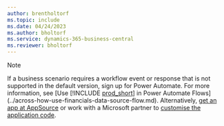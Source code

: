 ```yaml
---
author: brentholtorf
ms.topic: include
ms.date: 04/24/2023
ms.author: bholtorf
ms.service: dynamics-365-business-central
ms.reviewer: bholtorf
---
```


> [!NOTE]
> If a business scenario requires a workflow event or response that is not supported in the default version, sign up for Power Automate. For more information, see [Use [!INCLUDE [prod_short](prod_short.md)] in Power Automate Flows](../across-how-use-financials-data-source-flow.md). Alternatively, [get an app at AppSource](https://go.microsoft.com/fwlink/?linkid=2081646) or work with a Microsoft partner to [customise the application code](/dynamics365/business-central/dev-itpro/developer/devenv-walkthrough-workflow-events-responses).
